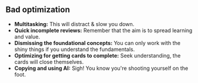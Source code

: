 ## Bad optimization

- **Multitasking:** This will distract & slow you down.
- **Quick incomplete reviews:** Remember that the aim is to spread learning and value.
- **Dismissing the foundational concepts:** You can only work with the shiny things if you understand the fundamentals.
- **Optimizing for getting cards to complete:** Seek understanding, the cards will close themselves.
- **Copying and using AI:** Sigh! You know you're shooting yourself on the foot.
